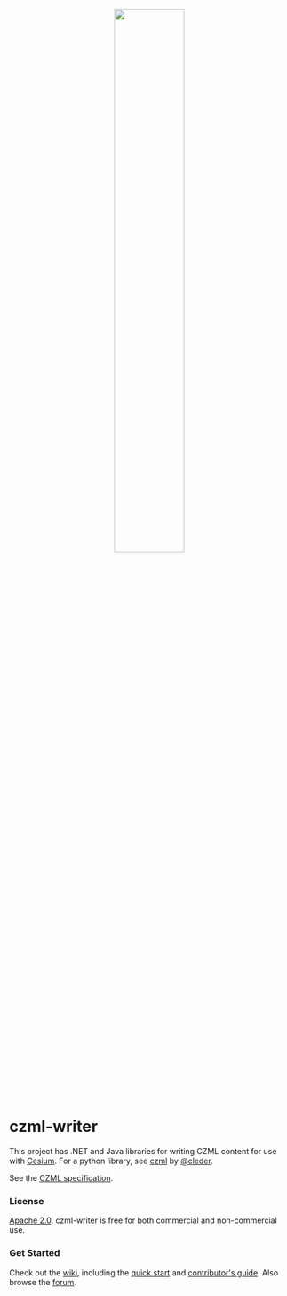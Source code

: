 <p align="center">
<img src="https://github.com/AnalyticalGraphicsInc/cesium/wiki/logos/Cesium_Logo_Color.jpg" width="50%" />
</p>

czml-writer
===========

This project has .NET and Java libraries for writing CZML content for use with [Cesium](http://cesium.agi.com/).  For a python library, see [czml](https://github.com/cleder/czml) by [@cleder](https://github.com/cleder).

See the [CZML specification](https://github.com/AnalyticalGraphicsInc/czml-writer/wiki/CZML-Guide).

### License ###

[Apache 2.0](http://www.apache.org/licenses/LICENSE-2.0.html).  czml-writer is free for both commercial and non-commercial use.

### Get Started ###

Check out the [wiki](https://github.com/AnalyticalGraphicsInc/czml-writer/wiki), including the [quick start](https://github.com/AnalyticalGraphicsInc/czml-writer/wiki/Quick-Start) and [contributor's guide](https://github.com/AnalyticalGraphicsInc/czml-writer/wiki/Contributor's-Guide).  Also browse the [forum](https://groups.google.com/d/forum/cesium-dev).
